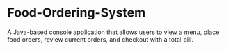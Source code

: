 # Food-Ordering-System
A Java-based console application that allows users to view a menu, place food orders, review current orders, and checkout with a total bill.
